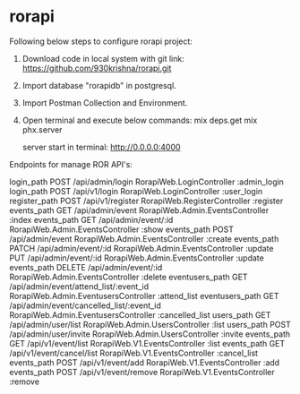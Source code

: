 # rorapi
Following below steps to configure rorapi project:

1. Download code in local system with git link:
   https://github.com/930krishna/rorapi.git

2. Import database "rorapidb" in postgresql.

3. Import Postman Collection and Environment.

4. Open terminal and execute below commands:
   mix deps.get 
   mix phx.server
  
   server start in terminal: http://0.0.0.0:4000


Endpoints for manage ROR API's:

login_path  POST    	 /api/admin/login                           RorapiWeb.LoginController :admin_login
     login_path  POST    /api/v1/login                              RorapiWeb.LoginController :user_login
  register_path  POST    /api/v1/register                           RorapiWeb.RegisterController :register
    events_path  GET     /api/admin/event                           RorapiWeb.Admin.EventsController :index
    events_path  GET     /api/admin/event/:id                       RorapiWeb.Admin.EventsController :show
    events_path  POST    /api/admin/event                           RorapiWeb.Admin.EventsController :create
    events_path  PATCH   /api/admin/event/:id                       RorapiWeb.Admin.EventsController :update
                 PUT     /api/admin/event/:id                       RorapiWeb.Admin.EventsController :update
    events_path  DELETE  /api/admin/event/:id                       RorapiWeb.Admin.EventsController :delete
eventusers_path  GET     /api/admin/event/attend_list/:event_id     RorapiWeb.Admin.EventusersController :attend_list
eventusers_path  GET     /api/admin/event/cancelled_list/:event_id  RorapiWeb.Admin.EventusersController :cancelled_list
     users_path  GET     /api/admin/user/list                       RorapiWeb.Admin.UsersController :list
     users_path  POST    /api/admin/user/invite                     RorapiWeb.Admin.UsersController :invite
    events_path  GET     /api/v1/event/list                         RorapiWeb.V1.EventsController :list
    events_path  GET     /api/v1/event/cancel/list                  RorapiWeb.V1.EventsController :cancel_list
    events_path  POST    /api/v1/event/add                          RorapiWeb.V1.EventsController :add
    events_path  POST    /api/v1/event/remove                       RorapiWeb.V1.EventsController :remove
